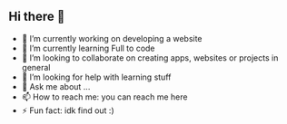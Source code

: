 ## Hi there 👋

<!--
**RafaelBD99/RafaelBD99** is a ✨ _special_ ✨ repository because its `README.md` (this file) appears on your GitHub profile.

Here are some ideas to get you started:
-->
- 🔭 I’m currently working on developing a website
- 🌱 I’m currently learning Full to code 
- 👯 I’m looking to collaborate on creating apps, websites or projects in general 
- 🤔 I’m looking for help with learning stuff
- 💬 Ask me about ...
- 📫 How to reach me: you can reach me here 
- ⚡ Fun fact: idk find out :)
